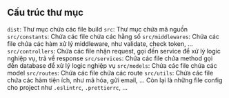 ## Cấu trúc thư mục

`dist`: Thư mục chứa các file build
`src`: Thư mục chứa mã nguồn
`src/constants`: Chứa các file chứa các hằng số
`src/middlewares`: Chứa các file chứa các hàm xử lý middleware, như validate, check token, ...
`src/controllers`: Chứa các file nhận request, gọi đến service để xử lý logic nghiệp vụ, trả về response
`src/services`: Chứa các file chứa method gọi đến database để xử lý logic nghiệp vụ
`src/models`: Chứa các file chứa các model
`src/routes`: Chứa các file chứa các route
`src/utils`: Chứa các file chứa các hàm tiện ích, như mã hóa, gửi email, ...
Còn lại là những file config cho project như `.eslintrc`, `.prettierrc`, ...
